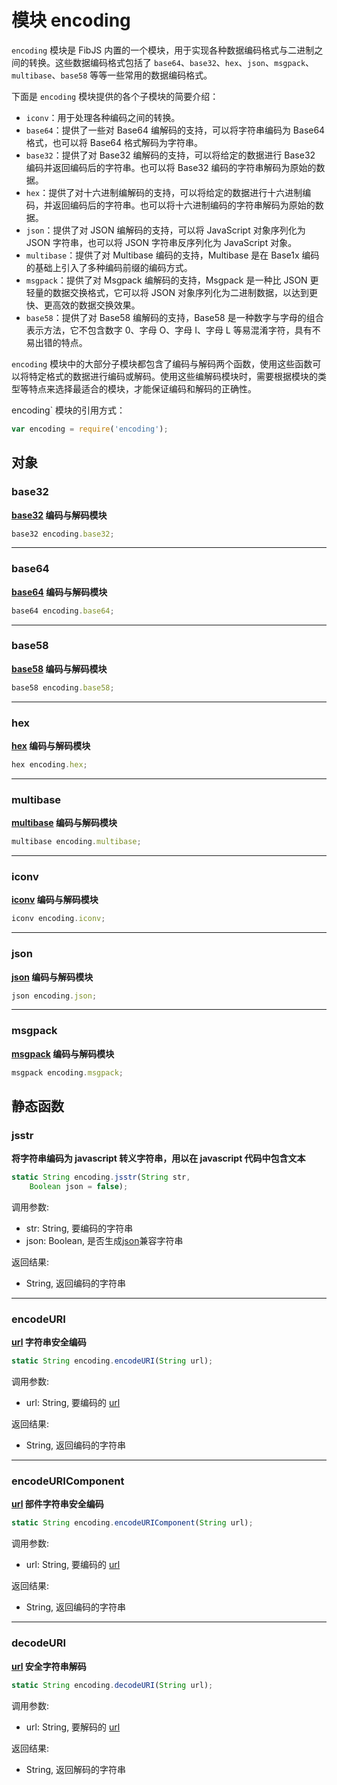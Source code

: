 # 模块 encoding
`encoding` 模块是 FibJS 内置的一个模块，用于实现各种数据编码格式与二进制之间的转换。这些数据编码格式包括了 `base64`、`base32`、`hex`、`json`、`msgpack`、`multibase`、`base58` 等等一些常用的数据编码格式。

下面是 `encoding` 模块提供的各个子模块的简要介绍：

- `iconv`：用于处理各种编码之间的转换。
- `base64`：提供了一些对 Base64 编解码的支持，可以将字符串编码为 Base64 格式，也可以将 Base64 格式解码为字符串。
- `base32`：提供了对 Base32 编解码的支持，可以将给定的数据进行 Base32 编码并返回编码后的字符串。也可以将 Base32 编码的字符串解码为原始的数据。
- `hex`：提供了对十六进制编解码的支持，可以将给定的数据进行十六进制编码，并返回编码后的字符串。也可以将十六进制编码的字符串解码为原始的数据。
- `json`：提供了对 JSON 编解码的支持，可以将 JavaScript 对象序列化为 JSON 字符串，也可以将 JSON 字符串反序列化为 JavaScript 对象。
- `multibase`：提供了对 Multibase 编码的支持，Multibase 是在 Base1x 编码的基础上引入了多种编码前缀的编码方式。
- `msgpack`：提供了对 Msgpack 编解码的支持，Msgpack 是一种比 JSON 更轻量的数据交换格式，它可以将 JSON 对象序列化为二进制数据，以达到更快、更高效的数据交换效果。
- `base58`：提供了对 Base58 编解码的支持，Base58 是一种数字与字母的组合表示方法，它不包含数字 0、字母 O、字母 I、字母 L 等易混淆字符，具有不易出错的特点。

`encoding` 模块中的大部分子模块都包含了编码与解码两个函数，使用这些函数可以将特定格式的数据进行编码或解码。使用这些编解码模块时，需要根据模块的类型等特点来选择最适合的模块，才能保证编码和解码的正确性。

encoding` 模块的引用方式：

```JavaScript
var encoding = require('encoding');
```

## 对象
        
### base32
**[base32](base32.md) 编码与解码模块**

```JavaScript
base32 encoding.base32;
```

--------------------------
### base64
**[base64](base64.md) 编码与解码模块**

```JavaScript
base64 encoding.base64;
```

--------------------------
### base58
**[base58](base58.md) 编码与解码模块**

```JavaScript
base58 encoding.base58;
```

--------------------------
### hex
**[hex](hex.md) 编码与解码模块**

```JavaScript
hex encoding.hex;
```

--------------------------
### multibase
**[multibase](multibase.md) 编码与解码模块**

```JavaScript
multibase encoding.multibase;
```

--------------------------
### iconv
**[iconv](iconv.md) 编码与解码模块**

```JavaScript
iconv encoding.iconv;
```

--------------------------
### json
**[json](json.md) 编码与解码模块**

```JavaScript
json encoding.json;
```

--------------------------
### msgpack
**[msgpack](msgpack.md) 编码与解码模块**

```JavaScript
msgpack encoding.msgpack;
```

## 静态函数
        
### jsstr
**将字符串编码为 javascript 转义字符串，用以在 javascript 代码中包含文本**

```JavaScript
static String encoding.jsstr(String str,
    Boolean json = false);
```

调用参数:
* str: String, 要编码的字符串
* json: Boolean, 是否生成[json](json.md)兼容字符串

返回结果:
* String, 返回编码的字符串

--------------------------
### encodeURI
**[url](url.md) 字符串安全编码**

```JavaScript
static String encoding.encodeURI(String url);
```

调用参数:
* url: String, 要编码的 [url](url.md)

返回结果:
* String, 返回编码的字符串

--------------------------
### encodeURIComponent
**[url](url.md) 部件字符串安全编码**

```JavaScript
static String encoding.encodeURIComponent(String url);
```

调用参数:
* url: String, 要编码的 [url](url.md)

返回结果:
* String, 返回编码的字符串

--------------------------
### decodeURI
**[url](url.md) 安全字符串解码**

```JavaScript
static String encoding.decodeURI(String url);
```

调用参数:
* url: String, 要解码的 [url](url.md)

返回结果:
* String, 返回解码的字符串

